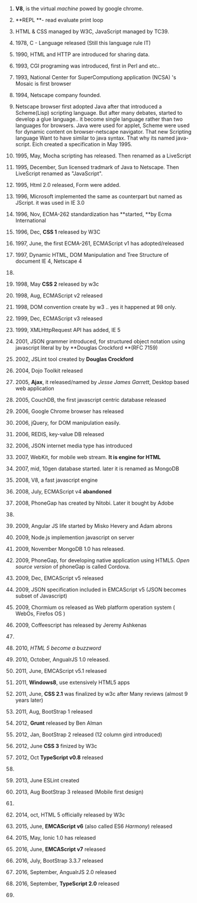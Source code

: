1. **V8**, is the virtual _machine_ powed by google chrome.
2. **REPL **- read evaluate print loop

3. HTML & CSS managed by W3C, JavaScript managed by TC39.

4. 1978, C - Language released \(Still this language rule IT\)

5. 1990, HTML and HTTP are introduced for sharing data.

6. 1993, CGI programing was introduced, first in Perl and etc..

7. 1993, National Center for SuperComputiong application \(NCSA\) 's Mosaic is first browser

8. 1994, Netscape company founded.

9. Netscape browser first adopted Java after that introduced a Scheme\(Lisp\) scripting language. But after many debates, started to develop a glue language..  it become single language rather than two languages for browsers. Java were used for applet, Scheme were used for dynamic content on browser-netscape navigator. That new Scripting language Want to have similar to java syntax. That why its named java-script. Eich created a specification in May 1995.

10. 1995, May, Mocha scripting has released. Then renamed as a LiveScript

11. 1995, December, Sun licensed tradmark of Java to Netscape.  Then LiveScript renamed as "JavaScript".

12. 1995, Html 2.0 released, Form were added.

13. 1996, Microsoft implemented the same as counterpart but named as JScript. it was used in IE 3.0

14. 1996, Nov, ECMA-262 standardization has **started, **by Ecma International

15. 1996, Dec, **CSS 1** released by W3C

16. 1997, June, the first ECMA-261, ECMAScript v1 has adopted\/released

17. 1997, Dynamic HTML, DOM Manipulation and Tree Structure of document IE 4, Netscape 4

18. 
19. 1998, May **CSS 2** released by w3c
20. 1998, Aug, ECMAScript v2 released
21. 1998, DOM convention create by w3 .. yes it happened at 98 only.

22. 1999, Dec, ECMAScript v3 released

23. 1999, XMLHttpRequest API has added, IE 5

24. 2001, JSON grammer introduced, for structured object notation using javascript literal by by **Douglas Crockford **\(RFC 7159\)

25. 2002, JSLint tool created by **Douglas Crockford**

26. 2004, Dojo Toolkit released

27. 2005, **Ajax**, it released\/named by _Jesse James Garrett_, Desktop based web application

28. 2005, CouchDB, the first javascript centric database released

29. 2006, Google Chrome browser has released

30. 2006, jQuery, for DOM manipulation easily.

31. 2006, REDIS, key-value DB released

32. 2006, JSON internet media type has introduced

33. 2007, WebKit, for mobile web stream. **It is engine for HTML**

34. 2007, mid, 10gen database started. later it is renamed as MongoDB

35. 2008, V8, a fast javascript engine

36. 2008, July, ECMAScript v4 **abandoned**

37. 2008, PhoneGap has created by Nitobi.  Later it bought by Adobe

38. 
39. 2009, Angular JS life started by Misko Hevery and Adam abrons  
40. 2009, Node.js implemention javascript on server
41. 2009, November MongoDB 1.0 has released.
42. 2009, PhoneGap, for developing native application using HTML5. _Open source version_ of phoneGap is called Cordova.
43. 2009, Dec, EMCAScript v5 released
44. 2009, JSON specification included in  EMCAScript v5 \(JSON becomes subset of Javascript\)
45. 2009, Chormium os released as Web platform operation system \( WebOs, Firefos OS \)
46. 2009, Coffeescript has released by Jeremy Ashkenas
47. 
48. 2010, _HTML 5  become a buzzword_
49. 2010, October, AngualrJS 1.0 released.

50. 2011, June, EMCAScript v5.1 released

51. 2011, **Windows8**, use extensively HTML5 apps

52. 2011, June, **CSS 2.1** was finalized by w3c after Many reviews \(almost 9 years later\)

53. 2011, Aug, BootStrap 1 released

54. 2012, **Grunt** released by Ben Alman

55. 2012, Jan, BootStrap 2 released \(12 column gird introduced\)

56. 2012, June **CSS 3** finized by W3c

57. 2012, Oct **TypeScript v0.8** released

58. 
59. 2013, June ESLint created
60. 2013, Aug BootStrap 3 released \(Mobile first design\)
61. 
62. 2014, oct, HTML 5 officially released by W3c

63. 2015, June, **EMCAScript v6** \(also called ES6 _Harmony_\) released

64. 2015, May, Ionic 1.0 has released

65. 2016, June, **EMCAScript v7** released

66. 2016, July, BootStrap 3.3.7 released

67. 2016, September,  AngualrJS 2.0 released

68. 2016, September, **TypeScript 2.0** released

69. 

